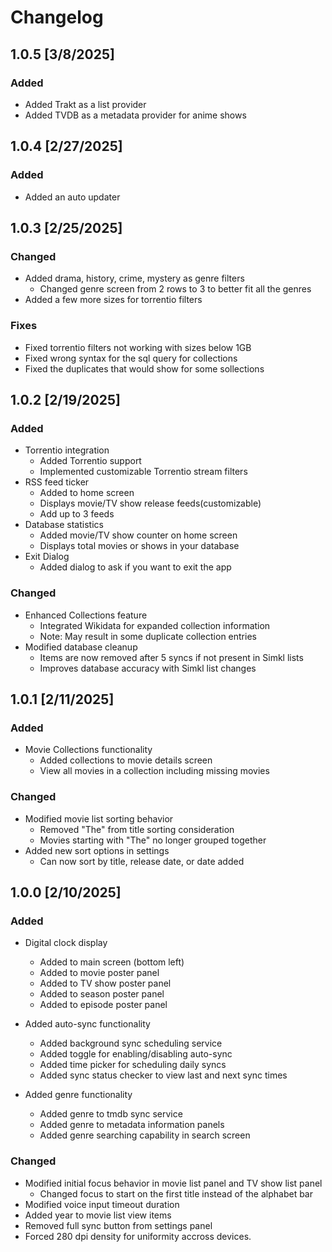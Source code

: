 # Changelog

## 1.0.5 [3/8/2025]

### Added
- Added Trakt as a list provider
- Added TVDB as a metadata provider for anime shows

## 1.0.4 [2/27/2025]

### Added
- Added an auto updater

## 1.0.3 [2/25/2025]

### Changed
- Added drama, history, crime, mystery as genre filters
  - Changed genre screen from 2 rows to 3 to better fit all the genres
- Added a few more sizes for torrentio filters

### Fixes
- Fixed torrentio filters not working with sizes below 1GB
- Fixed wrong syntax for the sql query for collections
- Fixed the duplicates that would show for some sollections

## 1.0.2 [2/19/2025]

### Added
- Torrentio integration
  - Added Torrentio support
  - Implemented customizable Torrentio stream filters
- RSS feed ticker
  - Added to home screen
  - Displays movie/TV show release feeds(customizable)
  - Add up to 3 feeds
- Database statistics
  - Added movie/TV show counter on home screen
  - Displays total movies or shows in your database
- Exit Dialog
  - Added dialog to ask if you want to exit the app

### Changed
- Enhanced Collections feature
  - Integrated Wikidata for expanded collection information
  - Note: May result in some duplicate collection entries
- Modified database cleanup
  - Items are now removed after 5 syncs if not present in Simkl lists
  - Improves database accuracy with Simkl list changes

## 1.0.1 [2/11/2025]

### Added
- Movie Collections functionality
  - Added collections to movie details screen
  - View all movies in a collection including missing movies

### Changed
- Modified movie list sorting behavior
  - Removed "The" from title sorting consideration
  - Movies starting with "The" no longer grouped together
- Added new sort options in settings
  - Can now sort by title, release date, or date added

## 1.0.0 [2/10/2025]

### Added
- Digital clock display
  - Added to main screen (bottom left)
  - Added to movie poster panel
  - Added to TV show poster panel
  - Added to season poster panel
  - Added to episode poster panel

- Added auto-sync functionality
  - Added background sync scheduling service
  - Added toggle for enabling/disabling auto-sync
  - Added time picker for scheduling daily syncs
  - Added sync status checker to view last and next sync times

- Added genre functionality
  - Added genre to tmdb sync service
  - Added genre to metadata information panels
  - Added genre searching capability in search screen

### Changed
- Modified initial focus behavior in movie list panel and TV show list panel
  - Changed focus to start on the first title instead of the alphabet bar
- Modified voice input timeout duration
- Added year to movie list view items
- Removed full sync button from settings panel
- Forced 280 dpi density for uniformity accross devices.
